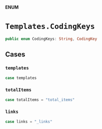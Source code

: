 **ENUM**

# `Templates.CodingKeys`

```swift
public enum CodingKeys: String, CodingKey
```

## Cases
### `templates`

```swift
case templates
```

### `totalItems`

```swift
case totalItems = "total_items"
```

### `links`

```swift
case links = "_links"
```
